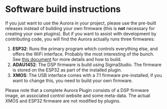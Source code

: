 # Software build instructions

If you just want to use the Aurora in your project, please use the pre-built releases instead of building your own firmware (this is **not** necessary for creating your own plugins).
But if you want to assist with development by contributing code, you will find the Aurora actually runs three firmwares:

1. **ESP32**: Runs the primary program which controls everything else, and offers the WiFi interface. Probably the most interesting of the bunch. See [this document](SOURCES/WEBAPP/ESP32/README.md) for more details and how to build.
2. **ADAU1452**: The DSP firmware is build using SigmaStudio. The firmware is stored on the ESP32 as part of the installed plugin.
3. **XMOS**: The USB interface comes with a 7.1 firmware pre-installed; if you want to change this, you need to build your own firmware.

Please note that a complete Aurora Plugin consists of a DSP firmware image, an associated control website and some meta-data.
The actual XMOS and ESP32 firmware are not modified by plugins.
